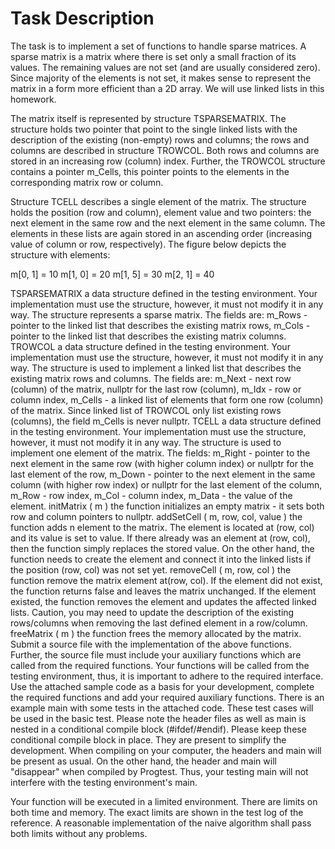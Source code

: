 # Task Description

The task is to implement a set of functions to handle sparse matrices. A sparse matrix is a matrix where there is set only a small fraction of its values. The remaining values are not set (and are usually considered zero). Since majority of the elements is not set, it makes sense to represent the matrix in a form more efficient than a 2D array. We will use linked lists in this homework.

The matrix itself is represented by structure TSPARSEMATRIX. The structure holds two pointer that point to the single linked lists with the description of the existing (non-empty) rows and columns; the rows and columns are described in structure TROWCOL. Both rows and columns are stored in an increasing row (column) index. Further, the TROWCOL structure contains a pointer m_Cells, this pointer points to the elements in the corresponding matrix row or column.

Structure TCELL describes a single element of the matrix. The structure holds the position (row and column), element value and two pointers: the next element in the same row and the next element in the same column. The elements in these lists are again stored in an ascending order (increasing value of column or row, respectively). The figure below depicts the structure with elements:

m[0, 1] = 10
m[1, 0] = 20
m[1, 5] = 30
m[2, 1] = 40

TSPARSEMATRIX
a data structure defined in the testing environment. Your implementation must use the structure, however, it must not modify it in any way. The structure represents a sparse matrix. The fields are:
m_Rows - pointer to the linked list that describes the existing matrix rows,
m_Cols - pointer to the linked list that describes the existing matrix columns.
TROWCOL
a data structure defined in the testing environment. Your implementation must use the structure, however, it must not modify it in any way. The structure is used to implement a linked list that describes the existing matrix rows and columns. The fields are:
m_Next - next row (column) of the matrix, nullptr for the last row (column),
m_Idx - row or column index,
m_Cells - a linked list of elements that form one row (column) of the matrix. Since linked list of TROWCOL only list existing rows (columns), the field m_Cells is never nullptr.
TCELL
a data structure defined in the testing environment. Your implementation must use the structure, however, it must not modify it in any way. The structure is used to implement one element of the matrix. The fields:
m_Right - pointer to the next element in the same row (with higher column index) or nullptr for the last element of the row,
m_Down - pointer to the next element in the same column (with higher row index) or nullptr for the last element of the column,
m_Row - row index,
m_Col - column index,
m_Data - the value of the element.
initMatrix ( m )
the function initializes an empty matrix - it sets both row and column pointers to nullptr.
addSetCell ( m, row, col, value )
the function adds n element to the matrix. The element is located at (row, col) and its value is set to value. If there already was an element at (row, col), then the function simply replaces the stored value. On the other hand, the function needs to create the element and connect it into the linked lists if the position (row, col) was not set yet.
removeCell ( m, row, col )
the function remove the matrix element at(row, col). If the element did not exist, the function returns false and leaves the matrix unchanged. If the element existed, the function removes the element and updates the affected linked lists. Caution, you may need to update the description of the existing rows/columns when removing the last defined element in a row/column.
freeMatrix ( m )
the function frees the memory allocated by the matrix.
Submit a source file with the implementation of the above functions. Further, the source file must include your auxiliary functions which are called from the required functions. Your functions will be called from the testing environment, thus, it is important to adhere to the required interface. Use the attached sample code as a basis for your development, complete the required functions and add your required auxiliary functions. There is an example main with some tests in the attached code. These test cases will be used in the basic test. Please note the header files as well as main is nested in a conditional compile block (#ifdef/#endif). Please keep these conditional compile block in place. They are present to simplify the development. When compiling on your computer, the headers and main will be present as usual. On the other hand, the header and main will "disappear" when compiled by Progtest. Thus, your testing main will not interfere with the testing environment's main.

Your function will be executed in a limited environment. There are limits on both time and memory. The exact limits are shown in the test log of the reference. A reasonable implementation of the naive algorithm shall pass both limits without any problems.